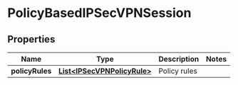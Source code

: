 # PolicyBasedIPSecVPNSession

## Properties
Name | Type | Description | Notes
------------ | ------------- | ------------- | -------------
**policyRules** | [**List&lt;IPSecVPNPolicyRule&gt;**](IPSecVPNPolicyRule.md) | Policy rules | 
